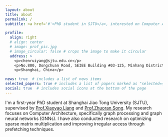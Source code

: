 ```yaml
---
layout: about
title: about
permalink: /
subtitle: <a href='#'>PhD student in SJTU</a>, interested on Computer Architecture.

profile:
  align: right
  # align: center
  # image: prof_pic.jpg
  # image_circular: false # crops the image to make it circular
  address: >
    <p>chenruiyang@sjtu.edu.cn</p>
    <p>No.800, Dongchuan Road, SEIEE Building #03-125, Minhang District</p>
    <p>Shanghai, China</p>

news: true  # includes a list of news items
selected_papers: true # includes a list of papers marked as "selected={true}"
social: true  # includes social icons at the bottom of the page
---
```

I'm a first-year PhD student at Shanghai Jiao Tong University (SJTU), supervised by [Prof.Xiaoyao Liang](https://acalab.sjtu.edu.cn/) and [Prof.Zhuoran Song](https://songzhuoran.github.io/). My research focuses on Computer Architecture, specifically graph processing and graph neural networks (GNNs). I have also conducted research on optimizing sparse matrix multiplication and improving irregular access through prefetching techniques.

<!-- Write your biography here. Tell the world about yourself. Link to your favorite [subreddit](http://reddit.com). You can put a picture in, too. The code is already in, just name your picture `prof_pic.jpg` and put it in the `img/` folder.

Put your address / P.O. box / other info right below your picture. You can also disable any these elements by editing `profile` property of the YAML header of your `_pages/about.md`. Edit `_bibliography/papers.bib` and Jekyll will render your [publications page](/al-folio/publications/) automatically.

Link to your social media connections, too. This theme is set up to use [Font Awesome icons](http://fortawesome.github.io/Font-Awesome/) and [Academicons](https://jpswalsh.github.io/academicons/), like the ones below. Add your Facebook, Twitter, LinkedIn, Google Scholar, or just disable all of them. -->
